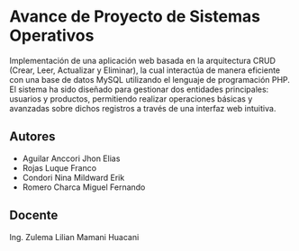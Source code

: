 # Avance de Proyecto de Sistemas Operativos

Implementación de una aplicación web basada en la arquitectura CRUD (Crear, Leer, Actualizar y Eliminar), la cual interactúa de manera eficiente con una base de datos MySQL utilizando el lenguaje de programación PHP. El sistema ha sido diseñado para gestionar dos entidades principales: usuarios y productos, permitiendo realizar operaciones básicas y avanzadas sobre dichos registros a través de una interfaz web intuitiva.

## Autores

- Aguilar Anccori Jhon Elias
- Rojas Luque Franco
- Condori Nina Mildward Erik
- Romero Charca Miguel Fernando

## Docente

Ing. Zulema Lilian Mamani Huacani 
